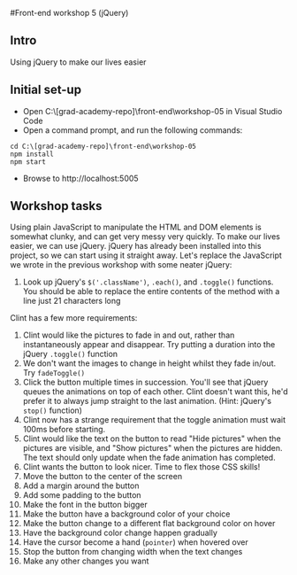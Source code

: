 #Front-end workshop 5 (jQuery)
## Intro
Using jQuery to make our lives easier
## Initial set-up
* Open C:\\[grad-academy-repo]\front-end\workshop-05 in Visual Studio Code  
* Open a command prompt, and run the following commands:
```
cd C:\[grad-academy-repo]\front-end\workshop-05
npm install
npm start
```
* Browse to http://localhost:5005

## Workshop tasks
Using plain JavaScript to manipulate the HTML and DOM elements is somewhat clunky, and can get very messy very quickly. To make our lives easier, we can use jQuery. jQuery has already been installed into this project, so we can start using it straight away. Let's replace the JavaScript we wrote in the previous workshop with some neater jQuery:

1. Look up jQuery's `$('.className')`, `.each()`, and `.toggle()` functions. You should be able to replace the entire contents of the method with a line just 21 characters long

Clint has a few more requirements:

1. Clint would like the pictures to fade in and out, rather than instantaneously appear and disappear. Try putting a duration into the jQuery `.toggle()` function
1. We don't want the images to change in height whilst they fade in/out. Try `fadeToggle()`
1. Click the button multiple times in succession. You'll see that jQuery queues the animations on top of each other. Clint doesn't want this, he'd prefer it to always jump straight to the last animation. (Hint: jQuery's `stop()` function)
1. Clint now has a strange requirement that the toggle animation must wait 100ms before starting.
1. Clint would like the text on the button to read "Hide pictures" when the pictures are visible, and "Show pictures" when the pictures are hidden. The text should only update when the fade animation has completed.
1. Clint wants the button to look nicer. Time to flex those CSS skills!
  1. Move the button to the center of the screen
  1. Add a margin around the button
  1. Add some padding to the button
  1. Make the font in the button bigger
  1. Make the button have a background color of your choice
  1. Make the button change to a different flat background color on hover
  1. Have the background color change happen gradually
  1. Have the cursor become a hand (`pointer`) when hovered over
  1. Stop the button from changing width when the text changes
  1. Make any other changes you want